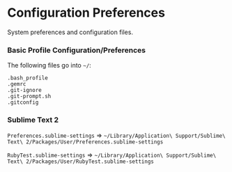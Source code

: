 # Configuration Preferences
System preferences and configuration files.

### Basic Profile Configuration/Preferences

The following files go into `~/`:

```
.bash_profile
.gemrc
.git-ignore
.git-prompt.sh
.gitconfig
```
### Sublime Text 2

`Preferences.sublime-settings` => `~/Library/Application\ Support/Sublime\ Text\ 2/Packages/User/Preferences.sublime-settings`

`RubyTest.sublime-settings` => `~/Library/Application\ Support/Sublime\ Text\ 2/Packages/User/RubyTest.sublime-settings`
